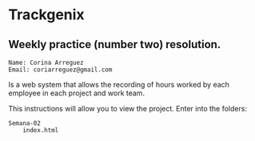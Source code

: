 # Trackgenix
## Weekly practice (number two) resolution.


```
Name: Corina Arreguez
Email: coriarreguez@gmail.com
```
Is a web system that allows the recording of hours worked by each employee in each project and work team.

This instructions will allow you to view the project.
Enter into the folders:
```
Semana-02
    index.html
```


